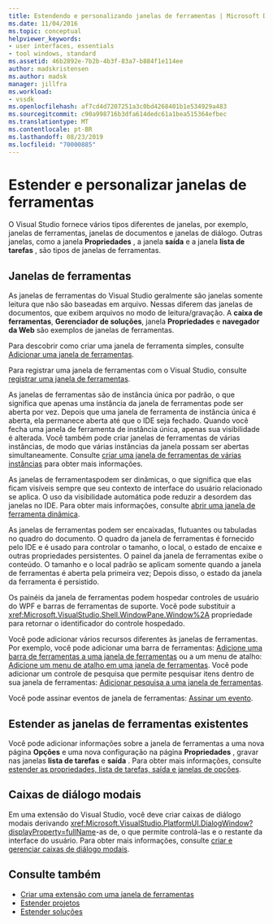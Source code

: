 ```yaml
---
title: Estendendo e personalizando janelas de ferramentas | Microsoft Docs
ms.date: 11/04/2016
ms.topic: conceptual
helpviewer_keywords:
- user interfaces, essentials
- tool windows, standard
ms.assetid: 46b2892e-7b2b-4b3f-83a7-b884f1e114ee
author: madskristensen
ms.author: madsk
manager: jillfra
ms.workload:
- vssdk
ms.openlocfilehash: af7cd4d7207251a3c0bd4268401b1e534929a483
ms.sourcegitcommit: c90a998716b3dfa614dedc61a1bea515364efbec
ms.translationtype: MT
ms.contentlocale: pt-BR
ms.lasthandoff: 08/23/2019
ms.locfileid: "70000885"
---
```

# <a name="extend-and-customize-tool-windows"></a>Estender e personalizar janelas de ferramentas
O Visual Studio fornece vários tipos diferentes de janelas, por exemplo, janelas de ferramentas, janelas de documentos e janelas de diálogo. Outras janelas, como a janela **Propriedades** , a janela **saída** e a janela **lista de tarefas** , são tipos de janelas de ferramentas.

## <a name="tool-windows"></a>Janelas de ferramentas
 As janelas de ferramentas do Visual Studio geralmente são janelas somente leitura que não são baseadas em arquivo. Nessas diferem das janelas de documentos, que exibem arquivos no modo de leitura/gravação. A **caixa de ferramentas**, **Gerenciador de soluções**, janela **Propriedades** e **navegador da Web** são exemplos de janelas de ferramentas.

 Para descobrir como criar uma janela de ferramenta simples, consulte [Adicionar uma janela de ferramentas](../extensibility/adding-a-tool-window.md).

 Para registrar uma janela de ferramentas com o Visual Studio, consulte [registrar uma janela de ferramentas](../extensibility/registering-a-tool-window.md).

 As janelas de ferramentas são de instância única por padrão, o que significa que apenas uma instância da janela de ferramentas pode ser aberta por vez. Depois que uma janela de ferramenta de instância única é aberta, ela permanece aberta até que o IDE seja fechado. Quando você fecha uma janela de ferramenta de instância única, apenas sua visibilidade é alterada. Você também pode criar janelas de ferramentas de várias instâncias, de modo que várias instâncias da janela possam ser abertas simultaneamente. Consulte [criar uma janela de ferramentas de várias instâncias](../extensibility/creating-a-multi-instance-tool-window.md) para obter mais informações.

 As janelas de ferramentaspodem ser dinâmicas, o que significa que elas ficam visíveis sempre que seu contexto de interface do usuário relacionado se aplica. O uso da visibilidade automática pode reduzir a desordem das janelas no IDE. Para obter mais informações, consulte [abrir uma janela de ferramenta dinâmica](../extensibility/opening-a-dynamic-tool-window.md).

 As janelas de ferramentas podem ser encaixadas, flutuantes ou tabuladas no quadro do documento. O quadro da janela de ferramentas é fornecido pelo IDE e é usado para controlar o tamanho, o local, o estado de encaixe e outras propriedades persistentes. O painel da janela de ferramentas exibe o conteúdo. O tamanho e o local padrão se aplicam somente quando a janela de ferramentas é aberta pela primeira vez; Depois disso, o estado da janela da ferramenta é persistido.

 Os painéis da janela de ferramentas podem hospedar controles de usuário do WPF e barras de ferramentas de suporte. Você pode substituir a <xref:Microsoft.VisualStudio.Shell.WindowPane.Window%2A> propriedade para retornar o identificador do controle hospedado.

 Você pode adicionar vários recursos diferentes às janelas de ferramentas. Por exemplo, você pode adicionar uma barra de ferramentas: [Adicione uma barra de ferramentas a uma janela de ferramentas](../extensibility/adding-a-toolbar-to-a-tool-window.md) ou a um menu de atalho: [Adicione um menu de atalho em uma janela de ferramentas](../extensibility/adding-a-shortcut-menu-in-a-tool-window.md). Você pode adicionar um controle de pesquisa que permite pesquisar itens dentro de sua janela de ferramentas: [Adicionar pesquisa a uma janela de ferramentas](../extensibility/adding-search-to-a-tool-window.md).

 Você pode assinar eventos de janela de ferramentas: [Assinar um evento](../extensibility/subscribing-to-an-event.md).

## <a name="extend-existing-tool-windows"></a>Estender as janelas de ferramentas existentes
 Você pode adicionar informações sobre a janela de ferramentas a uma nova página **Opções** e uma nova configuração na página **Propriedades** , gravar nas janelas **lista de tarefas** e **saída** . Para obter mais informações, consulte [estender as propriedades, lista de tarefas, saída e janelas de opções](../extensibility/extending-the-properties-task-list-output-and-options-windows.md).

## <a name="modal-dialog-boxes"></a>Caixas de diálogo modais
 Em uma extensão do Visual Studio, você deve criar caixas de diálogo modais derivando <xref:Microsoft.VisualStudio.PlatformUI.DialogWindow?displayProperty=fullName>-as de, o que permite controlá-las e o restante da interface do usuário. Para obter mais informações, consulte [criar e gerenciar caixas de diálogo modais](../extensibility/creating-and-managing-modal-dialog-boxes.md).

## <a name="see-also"></a>Consulte também
- [Criar uma extensão com uma janela de ferramentas](../extensibility/creating-an-extension-with-a-tool-window.md)
- [Estender projetos](../extensibility/extending-projects.md)
- [Estender soluções](../extensibility/extending-solutions.md)

